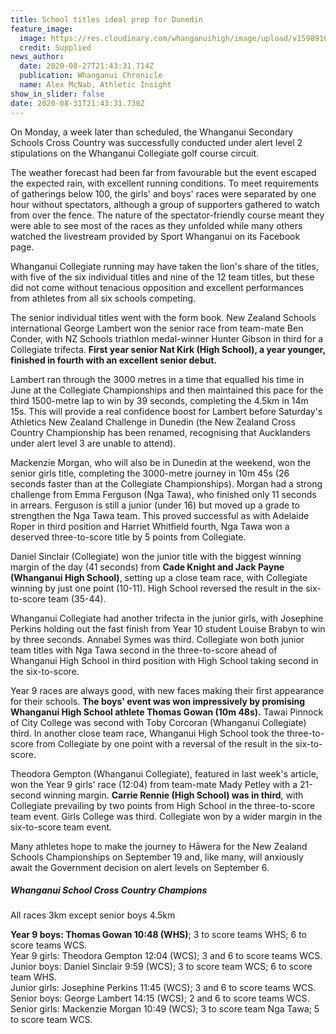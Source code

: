 ```yaml
---
title: School titles ideal prep for Dunedin
feature_image:
  image: https://res.cloudinary.com/whanganuihigh/image/upload/v1598910917/News/118376813_1660068764142223_4928426726379377748_o.jpg
  credit: Supplied
news_author:
  date: 2020-08-27T21:43:31.714Z
  publication: Whanganui Chronicle
  name: Alex McNab, Athletic Insight
show_in_slider: false
date: 2020-08-31T21:43:31.730Z
---
```

On Monday, a week later than scheduled, the Whanganui Secondary Schools Cross Country was successfully conducted under alert level 2 stipulations on the Whanganui Collegiate golf course circuit.

The weather forecast had been far from favourable but the event escaped the expected rain, with excellent running conditions. To meet requirements of gatherings below 100, the girls' and boys' races were separated by one hour without spectators, although a group of supporters gathered to watch from over the fence. The nature of the spectator-friendly course meant they were able to see most of the races as they unfolded while many others watched the livestream provided by Sport Whanganui on its Facebook page.

Whanganui Collegiate running may have taken the lion's share of the titles, with five of the six individual titles and nine of the 12 team titles, but these did not come without tenacious opposition and excellent performances from athletes from all six schools competing.

The senior individual titles went with the form book. New Zealand Schools international George Lambert won the senior race from team-mate Ben Conder, with NZ Schools triathlon medal-winner Hunter Gibson in third for a Collegiate trifecta. **First year senior Nat Kirk (High School), a year younger, finished in fourth with an excellent senior debut.** 

Lambert ran through the 3000 metres in a time that equalled his time in June at the Collegiate Championships and then maintained this pace for the third 1500-metre lap to win by 39 seconds, completing the 4.5km in 14m 15s. This will provide a real confidence boost for Lambert before Saturday's Athletics New Zealand Challenge in Dunedin (the New Zealand Cross Country Championship has been renamed, recognising that Aucklanders under alert level 3 are unable to attend).

Mackenzie Morgan, who will also be in Dunedin at the weekend, won the senior girls title, completing the 3000-metre journey in 10m 45s (26 seconds faster than at the Collegiate Championships). Morgan had a strong challenge from Emma Ferguson (Nga Tawa), who finished only 11 seconds in arrears. Ferguson is still a junior (under 16) but moved up a grade to strengthen the Nga Tawa team. This proved successful as with Adelaide Roper in third position and Harriet Whitfield fourth, Nga Tawa won a deserved three-to-score title by 5 points from Collegiate.

Daniel Sinclair (Collegiate) won the junior title with the biggest winning margin of the day (41 seconds) from **Cade Knight and Jack Payne (Whanganui High School)**, setting up a close team race, with Collegiate winning by just one point (10-11). High School reversed the result in the six-to-score team (35-44).

Whanganui Collegiate had another trifecta in the junior girls, with Josephine Perkins holding out the fast finish from Year 10 student Louise Brabyn to win by three seconds. Annabel Symes was third. Collegiate won both junior team titles with Nga Tawa second in the three-to-score ahead of Whanganui High School in third position with High School taking second in the six-to-score.

Year 9 races are always good, with new faces making their first appearance for their schools. **The boys' event was won impressively by promising Whanganui High School athlete Thomas Gowan (10m 48s).** Tawai Pinnock of City College was second with Toby Corcoran (Whanganui Collegiate) third. In another close team race, Whanganui High School took the three-to-score from Collegiate by one point with a reversal of the result in the six-to-score.

Theodora Gempton (Whanganui Collegiate), featured in last week's article, won the Year 9 girls' race (12:04) from team-mate Mady Petley with a 21-second winning margin. **Carrie Rennie (High School) was in third**, with Collegiate prevailing by two points from High School in the three-to-score team event. Girls College was third. Collegiate won by a wider margin in the six-to-score team event.

Many athletes hope to make the journey to Hāwera for the New Zealand Schools Championships on September 19 and, like many, will anxiously await the Government decision on alert levels on September 6.

##### Whanganui School Cross Country Champions

All races 3km except senior boys 4.5km

**Year 9 boys: Thomas Gowan 10:48 (WHS)**; 3 to score teams WHS; 6 to score teams WCS.  
Year 9 girls: Theodora Gempton 12:04 (WCS); 3 and 6 to score teams WCS.  
Junior boys: Daniel Sinclair 9:59 (WCS); 3 to score team WCS; 6 to score team WHS.  
Junior girls: Josephine Perkins 11:45 (WCS); 3 and 6 to score teams WCS.  
Senior boys: George Lambert 14:15 (WCS); 2 and 6 to score teams WCS.  
Senior girls: Mackenzie Morgan 10:49 (WCS); 3 to score team Nga Tawa; 5 to score team WCS.